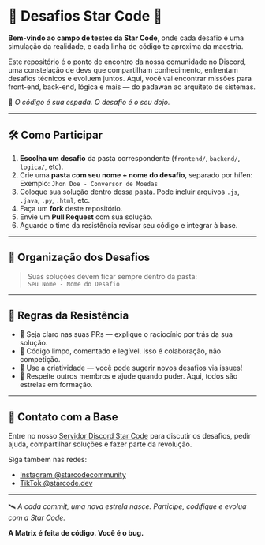 # 🌌 Desafios Star Code 🚀

**Bem-vindo ao campo de testes da Star Code**, onde cada desafio é uma simulação da realidade, e cada linha de código te aproxima da maestria.

Este repositório é o ponto de encontro da nossa comunidade no Discord, uma constelação de devs que compartilham conhecimento, enfrentam desafios técnicos e evoluem juntos. Aqui, você vai encontrar missões para front-end, back-end, lógica e mais — do padawan ao arquiteto de sistemas.

🧠 *O código é sua espada. O desafio é o seu dojo.*

---

## 🛠️ Como Participar

1. **Escolha um desafio** da pasta correspondente (`frontend/`, `backend/`, `logica/`, etc).
2. Crie uma **pasta com seu nome + nome do desafio**, separado por hífen: Exemplo: `Jhon Doe - Conversor de Moedas`
3. Coloque sua solução dentro dessa pasta. Pode incluir arquivos `.js`, `.java`, `.py`, `.html`, etc.
4. Faça um **fork** deste repositório.
5. Envie um **Pull Request** com sua solução.
6. Aguarde o time da resistência revisar seu código e integrar à base.

---

## 🧾 Organização dos Desafios


> Suas soluções devem ficar sempre dentro da pasta:  
> `Seu Nome - Nome do Desafio`

---

## 🤖 Regras da Resistência

- 💬 Seja claro nas suas PRs — explique o raciocínio por trás da sua solução.
- 🧼 Código limpo, comentado e legível. Isso é colaboração, não competição.
- 🧠 Use a criatividade — você pode sugerir novos desafios via issues!
- 🤝 Respeite outros membros e ajude quando puder. Aqui, todos são estrelas em formação.

---

## 📡 Contato com a Base

Entre no nosso [Servidor Discord Star Code](https://discord.gg/N4BXGnrhGr) para discutir os desafios, pedir ajuda, compartilhar soluções e fazer parte da revolução.

Siga também nas redes:
- [Instagram @starcodecommunity](https://www.instagram.com/starcode.lab)
- [TikTok @starcode.dev](https://www.tiktok.com/@starcodee.lab)

---

🛰️ *A cada commit, uma nova estrela nasce. Participe, codifique e evolua com a Star Code.*

**A Matrix é feita de código. Você é o bug.**
